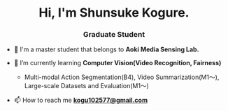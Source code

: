 <h1 align="center">Hi, I'm Shunsuke Kogure.</h1>
<h3 align="center">Graduate Student</h3>

- 🔭 I'm a master student that belongs to **Aoki Media Sensing Lab.**

- 🌱 I’m currently learning **Computer Vision(Video Recognition, Fairness)**  
     - Multi-modal Action Segmentation(B4), Video Summarization(M1〜), Large-scale Datasets and Evaluation(M1〜)

- 📫 How to reach me **kogu102577@gmail.com**
